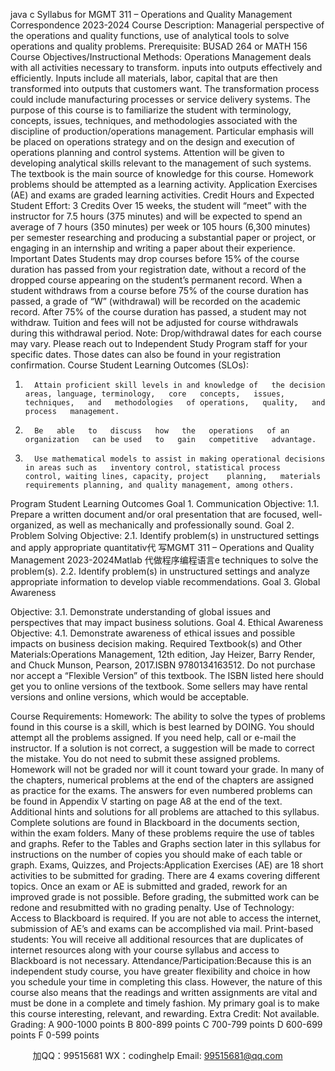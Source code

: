java c
Syllabus for MGMT 311 – Operations and Quality Management
Correspondence
2023-2024
Course Description:
Managerial   perspective   of   the   operations   and   quality   functions, use   of   analytical   tools   to solve operations and quality problems.
Prerequisite:
BUSAD 264 or MATH   156
Course Objectives/Instructional Methods:
Operations Management deals with all activities necessary to transform. inputs into outputs effectively and efficiently. Inputs include all materials, labor,   capital that   are   then transformed into outputs that customers want. The transformation process could include   manufacturing processes or service delivery systems.
The purpose of   this course is to familiarize the student with terminology, concepts, issues,   techniques, and   methodologies   associated   with   the   discipline   of   production/operations   management. Particular emphasis will be placed on operations strategy and   on the   design   and execution of   operations planning and control systems. Attention will be   given to developing analytical skills relevant to the management of   such systems.
The   textbook   is   the   main   source   of   knowledge   for   this   course. Homework   problems should be attempted as a learning activity. Application Exercises (AE)   and   exams   are   graded learning activities.
Credit Hours and Expected Student Effort:
3   Credits
Over   15 weeks, the student will “meet” with the instructor for 7.5 hours   (375   minutes)   and   will be expected to spend an average of   7 hours   (350 minutes) per week   or   105 hours (6,300 minutes) per semester researching and producing a substantial paper or project, or   engaging in an internship and writing a paper about their experience.
Important Dates
Students may drop courses before   15% of   the course duration has passed from your registration   date, without   a   record   of   the   dropped   course   appearing   on   the   student’s   permanent   record.
When   a   student   withdraws   from   a   course   before   75%   of   the   course   duration   has   passed,   a   grade   of   “W”   (withdrawal) will be recorded on the academic record. After 75% of   the course   duration has   passed,   a   student      may not withdraw. Tuition and fees will not be adjusted for course withdrawals   during this   withdrawal period.
Note: Drop/withdrawal dates for each course may vary. Please reach out   to   Independent   Study   Program   staff   for your specific dates. Those dates can also be   found   in   your registration   confirmation.
Course Student Learning Outcomes (SLOs):
1.       Attain proficient skill levels in and knowledge of   the decision areas, language, terminology,   core   concepts,   issues,   techniques,   and   methodologies   of operations,   quality,   and   process   management.
2.       Be   able   to   discuss   how   the   operations   of an   organization   can be used   to   gain   competitive   advantage.
3.       Use mathematical models to assist in making operational decisions in areas such as   inventory control, statistical process    control, waiting lines, capacity, project    planning,   materials requirements planning, and quality management, among others.
Program Student Learning Outcomes
Goal   1. Communication   Objective:
1.1. Prepare a written document and/or oral presentation that are   focused, well-organized,   as well   as   mechanically and professionally sound.
Goal 2. Problem   Solving   Objective:
2.1. Identify problem(s) in unstructured settings and apply appropriate quantitativ代 写MGMT 311 – Operations and Quality Management 2023-2024Matlab
代做程序编程语言e techniques to   solve   the   problem(s).
2.2. Identify problem(s) in unstructured settings and analyze appropriate information to   develop viable   recommendations.
Goal 3. Global   Awareness


Objective:
3.1. Demonstrate understanding of   global issues and perspectives that may impact business solutions.
Goal 4. Ethical Awareness
Objective:
4.1. Demonstrate awareness of   ethical issues and possible impacts on business decision   making.
Required Textbook(s) and Other Materials:Operations Management, 12th   edition, Jay Heizer, Barry Render, and Chuck Munson, Pearson, 2017.ISBN 9780134163512. Do not purchase nor accept a “Flexible Version” of   this textbook.   The   ISBN listed here should get you to online versions of   the textbook.   Some   sellers may have rental versions      and online versions, which would be acceptable.




Course Requirements:
Homework:
The ability to solve the types of   problems found in this   course is   a   skill,   which   is   best   learned      by DOING. You should attempt all the problems assigned. If   you   need help,   call   or   e-mail   the   instructor. If   a   solution is not correct, a   suggestion will be made   to   correct   the   mistake.   You   do not need to submit these assigned problems. Homework will not be graded nor will it count   toward your grade. In many of   the chapters, numerical problems at the   end   of   the   chapters   are    assigned as practice for the exams. The answers for   even numbered problems   can be   found   in      Appendix V starting on page A8 at the end of   the text.   Additional   hints   and   solutions   for   all   problems are attached to this syllabus. Complete   solutions   are   found in   Blackboard   in   the   documents   section, within   the   exam   folders. Many   of   these   problems   require   the   use   of   tables    and graphs. Refer to the Tables and Graphs section   later   in   this   syllabus   for   instructions   on   the   number   of   copies   you   should   make   of   each   table   or   graph.
Exams, Quizzes, and   Projects:Application Exercises (AE) are   18 short activities to be   submitted   for grading.   There   are   4   exams covering different topics. Once an exam   or AE is   submitted   and   graded,   rework   for   an improved grade is not possible. Before grading, the submitted work   can   be   redone   and      resubmitted with no grading penalty.
Use of   Technology:
Access to Blackboard is required. If   you are not able to access the internet,   submission   of AE’s and exams can be accomplished via   mail.
Print-based students: You will receive all additional resources that are   duplicates   of internet resources along with your course syllabus and access   to   Blackboard   is not necessary.
Attendance/Participation:Because this is an independent study course, you have greater flexibility and choice   in how   you   schedule   your   time   in   completing   this   class.   However,   the   nature   of this   course   also   means that the readings   and written   assignments   are vital   and   must   be   done   in   a   complete   and   timely   fashion.   My   primary   goal   is   to   make   this   course   interesting,   relevant,   and   rewarding.
Extra Credit: Not available.
Grading:
A                         900-1000 points
B                           800-899 points
C                           700-799 points
D                         600-699 points
F                           0-599 points






         
加QQ：99515681  WX：codinghelp  Email: 99515681@qq.com
